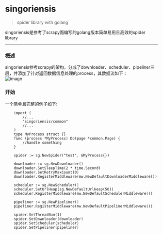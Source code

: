 # singoriensis

> spider library with golang

singoriensis是参考了scrapy而编写的golang版本简单易用且高效的spider library

---

### 概述

singoriensis参考scrapy的架构，分成了downloader、scheduler、pipeliner三层，并添加了针对返回数据信息处理的process，其数据流如下：<br/>
![image](https://github.com/ErosZy/singoriensis/image.png)


### 开始

一个简单且完整的例子如下:
```golang
    import (
        //...
        "singoriensis/common"
        //...
    )
    type MyProcess struct {}
    func (process *MyProcess) Do(page *common.Page) {
        //handle something
    }
```


```golang
    spider := sg.NewSpider("test", &MyProcess{})
    
    downloader := sg.NewDownloader()
    downloader.SetSleepTime(2 * time.Second)
    downloader.SetRetryMaxCount(0)
    downloader.RegisterMiddleware(mw.NewDefaultDownloaderMiddleware())

    scheduler := sg.NewScheduler()
    scheduler.SetUrlHeap(sg.NewDefaultUrlHeap(50))
    scheduler.RegisterMiddleware(mw.NewDefaultSchedulerMiddleware())

    pipeliner := sg.NewPipeliner()
    pipeliner.RegisterMiddleware(mw.NewDefaultPipelinerMiddleware())

    spider.SetThreadNum(1)
    spider.SetDownloader(downloader)
    spider.SetScheduler(scheduler)
    spider.SetPipeliner(pipeliner)
```
